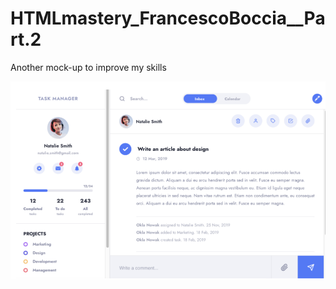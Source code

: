 # HTMLmastery_FrancescoBoccia__Part.2

Another mock-up to improve my skills

![](images/JustForFunProject__HTMLt&CSS.PNG)
